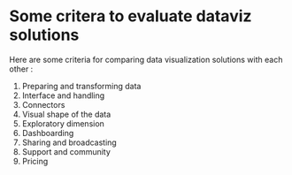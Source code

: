 # Some critera to evaluate dataviz solutions

Here are some criteria for comparing data visualization solutions with each other :
1. Preparing and transforming data
2. Interface and handling
3. Connectors
4. Visual shape of the data
5. Exploratory dimension
6. Dashboarding
7. Sharing and broadcasting
8. Support and community
9. Pricing
